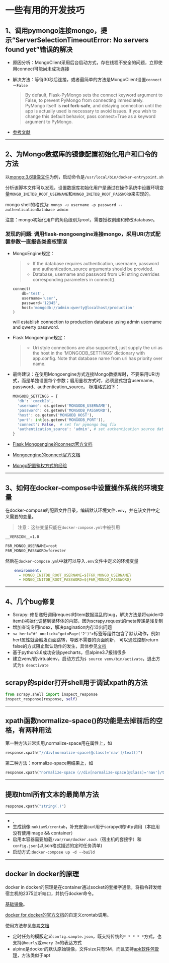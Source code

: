 # 一些有用的开发技巧

## 1、调用pymongo连接mongo，提示“ServerSelectionTimeoutError: No servers found yet”错误的解决

- 原因分析：MongoClient采用后台启动方式，存在线程不安全的问题，立即使用connect可能尚未成功连接
- 解决方法：等待30秒后连接，或者最简单的方法是MongoClient设置`connect＝False`

  > By default, Flask-PyMongo sets the connect keyword argument to False, to prevent PyMongo from connecting immediately. PyMongo itself is **not fork-safe**, and delaying connection until the app is actually used is necessary to avoid issues. If you wish to change this default behavior, pass connect=True as a keyword argument to PyMongo.
  
- [参考文献](https://www.cnblogs.com/dhcn/p/7121395.html)
  
---

## 2、为Mongo数据库的镜像配置初始化用户和口令的方法

以[mongo:3.6镜像文件](https://github.com/docker-library/mongo/tree/master/3.6)为例，启动命令是`/usr/local/bin/docker-entrypoint.sh`

分析该脚本文件可以发现，设置数据库初始化用户是通过在操作系统中设置环境变量`MONGO_INITDB_ROOT_USERNAME`和`MONGO_INITDB_ROOT_PASSWORD`来实现的。  

mongo shell的格式为: ```mongo -u username -p password --authenticationDatabase admin```

注意：mongo初始化用户的角色级别为root，需要授权创建和修改database。

### 发现的问题: 调用flask-mongoengine连接mongo，采用URI方式配置参数一直报各类鉴权错误

- MongoEngine规定：
  >- If the database requires authentication, username, password and authentication_source arguments should be provided.
  >- Database, username and password from URI string overrides corresponding parameters in connect().

    ``` python
    connect(
        db='test',
        username='user',
        password='12345',
        host='mongodb://admin:qwerty@localhost/production'
    )
    ```

    will establish connection to production database using admin username and qwerty password.

- Flask Mongoengine规定：
  >- Uri style connections are also supported, just supply the uri as the host in the ‘MONGODB_SETTINGS’ dictionary with app.config. Note that database name from uri has priority over name.

- 最终建议：在使用Mongoengine方式连接Mongo数据库时，不要采用URI方式，而是单独设置每个参数；启用鉴权方式时，必须显式包含username、password、authentication_source。
  标准格式如下：

  ``` python
  MONGODB_SETTINGS = {
    'db': 'cmccb2b',
    'username': os.getenv('MONGODB_USERNAME'),
    'password': os.getenv('MONGODB_PASSWORD'),
    'host': os.getenv('MONGODB_HOST'),
    'port': int(os.getenv('MONGODB_PORT')),
    'connect': False,  # set for pymongo bug fix
    'authentication_source': 'admin', # set authentication source database， default is MONGODB_NAME
  }
  ```

- [Flask Mongoengine的connect官方文档](https://mongoengine-odm.readthedocs.io/guide/connecting.html)
- [Mongoengine的connect官方文档](http://docs.mongoengine.org/guide/connecting.html)
- [Mongo配置鉴权方式的经验](https://www.techcoil.com/blog/how-to-enable-authenticated-mongodb-access-for-flask-mongoengine-applications/)

---

## 3、如何在docker-compose中设置操作系统的环境变量

在docker-compose的配置文件目录，编辑默认环境文件`.env`，并在该文件中定义需要的变量。
> 注意：这些变量只能在`docker-compose.yml`中被引用

``` txt
__VERSION__=1.0

F6R_MONGO_USERNAME=root
F6R_MONGO_PASSWORD=forester
```

然后在`docker-compose.yml`中就可以导入`.env`文件中定义的环境变量

``` yml
    environment:
      - MONGO_INITDB_ROOT_USERNAME=${F6R_MONGO_USERNAME}
      - MONGO_INITDB_ROOT_PASSWORD=${F6R_MONGO_PASSWORD}
```

---

## 4、几个bug修复

- Scrapy: 修复递归调用request时item数据混乱的bug，解决方法是将spider中item()初始化调整到循环体的内部，因为scrapy.request的meta传递是浅复制
- 增加查询专用index，解决pagination内存溢出问题
- `<a herf="#" onclick="gotoPage('2')">`标签等组件包含了默认动作，例如herf属性就会触发页面跳转，导致不需要的页面刷新，
可以通过控制return false的方式阻止默认动作的发生，具体参见[文档](https://www.cnblogs.com/weiwang/archive/2013/08/19/3268374.html) 
- 基于python3.6成功安装pyecharts，但alpine3.7报错很多
- 建立venv/的virtualenv，启动方式为`$ source venv/bin/activate`，退出方式为`$ deactivate`

## scrapy的spider打开shell用于调试xpath的方法

```python
from scrapy.shell import inspect_response
inspect_response(response, self)
```

---

## xpath函数normalize-space()的功能是去掉前后的空格，有两种用法

第一种方法非常实用,normalize-space用在属性上，如  

```python
response.xpath("//div[normalize-space(@class)='nav']/text()")
```

第二种方法：normalize-space用结果上，如  

```python
response.xpath("normalize-space（//div[normalize-space(@class)='nav']/text()）")
```

---

## 提取html所有文本的最简单方法

```python
response.xpath("string(.)")
```

---

- ,
- 生成镜像:`nokiam9/crontab`，补充安装curl用于scrapyd的http调用（本应用没有使用image && container）
- 启用本容器需要加载`/var/run/docker.sock`（宿主机的套接字）和`config.json`(以json格式描述的定时任务清单)
- 启动方式:`docker-compose up -d --build`

---

## docker in docker的原理

docker in docker的原理是在container通过socket的套接字通信，将指令转发给宿主机的2375监听端口，并执行docker命令。  

[基础镜像](https://github.com/docker-library/docker)。 

[docker for docker的官方文档](https://docs.docker.com/edge/engine/reference/commandline/dockerd/)的自定义crontab调用。

使用方法参见[参考文档](https://zhuanlan.zhihu.com/p/26413099)



- 定时任务的模版定义`config.sample.json`，既支持传统的`* * * * *`方式，也支持`@hourly`或`every 2m`的表达方式
- alpine是docker的默认原始镜像，文件size只有5M，而且支持[apk软件包管理](http://wiki.alpinelinux.org/wiki/Alpine_Linux_package_management)，方法类似于apt